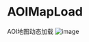 # AOIMapLoad
AOI地图动态加载
![image](https://github.com/user-attachments/assets/c4a6d07e-ea81-4de2-8dab-cb277b77a7e0)
